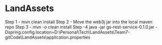 # LandAssets

Step 1 - mvn clean install
Step 2 - Move the web3j jar into the local maven repo
Step 3 - mvn -o clean install
Step -4  java -jar gs-rest-service-0.1.0.jar -Dspring.config.location=D:\Personal\Tech\LandAssets\Team7-gitCode\LandAssets\application.properties
